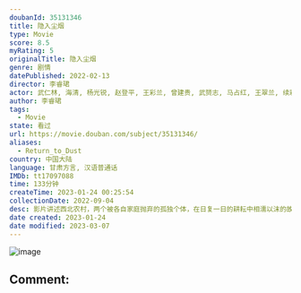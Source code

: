 ```yaml
---
doubanId: 35131346
title: 隐入尘烟
type: Movie
score: 8.5
myRating: 5
originalTitle: 隐入尘烟
genre: 剧情
datePublished: 2022-02-13
director: 李睿珺
actor: 武仁林, 海清, 杨光锐, 赵登平, 王彩兰, 曾建贵, 武赟志, 马占红, 王翠兰, 续彩霞, 李生甫, 张敏
author: 李睿珺
tags:
  - Movie
state: 看过
url: https://movie.douban.com/subject/35131346/
aliases:
  - Return_to_Dust
country: 中国大陆
language: 甘肃方言, 汉语普通话
IMDb: tt17097088
time: 133分钟
createTime: 2023-01-24 00:25:54
collectionDate: 2022-09-04
desc: 影片讲述西北农村，两个被各自家庭抛弃的孤独个体，在日复一日的耕耘中相濡以沫的故事，武仁林与海清展现了一对底层农民夫妇从陌生到熟悉，从相知到相守的心路历程。
date created: 2023-01-24
date modified: 2023-03-07
---
```


![image](p2875299554.jpg)

Comment:
---
